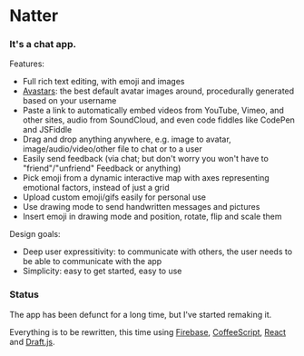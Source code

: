 # Natter

### It's a chat app.

Features:

* Full rich text editing, with emoji and images
* [Avastars][]: the best default avatar images around, procedurally generated based on your username
* Paste a link to automatically embed videos from YouTube, Vimeo, and other sites, audio from SoundCloud, and even code fiddles like CodePen and JSFiddle
* Drag and drop anything anywhere, e.g. image to avatar, image/audio/video/other file to chat or to a user
* Easily send feedback (via chat; but don't worry you won't have to "friend"/"unfriend" Feedback or anything)
* Pick emoji from a dynamic interactive map with axes representing emotional factors, instead of just a grid
* Upload custom emoji/gifs easily for personal use
* Use drawing mode to send handwritten messages and pictures
* Insert emoji in drawing mode and position, rotate, flip and scale them

Design goals:

* Deep user expressitivity: to communicate with others, the user needs to be able to communicate with the app
* Simplicity: easy to get started, easy to use

### Status

The app has been defunct for a long time, but I've started remaking it.

Everything is to be rewritten, this time using [Firebase][], [CoffeeScript][], [React][] and [Draft.js][].

<!--
### The Secret Hidden Section (omg)

Notes (that could become tests):

* When you type a message and refresh the page, it should be saved
* When you double-click a message, it should edit the message
* You should also be able to edit a message on mobile
* You should be able to edit or delete messages from a context menu
* When you drag and drop an image (or maybe video? if it can make gifs and crop in 3D), your avatar should get bigger to show it as a drop target

Links:

Use this for searching for contacts (eventually):
	https://github.com/firebase/flashlight
	https://firebase.googleblog.com/2014/01/queries-part-2-advanced-searches-with.html

Automatic embedding (not enough):
	https://www.npmjs.com/package/oembed-auto
	https://github.com/egoist/autoembed

Automatic linking
	https://github.com/egoist/autolink.js

Bots are fun:
	https://cleverbot.io/ 


### The Secret Hidden Section II: Corporate Agenda Edition

A communications platform needs to have the lowest barrier to entry as possible.

Theoretical monetization strategies and limitations:
	ads
		hopefully unobtrusive
		almost definitely the way to go
	paid up-front
		considered as a "feature" by some, but for things like todo apps and email
		(the real feature is not having ads -- btw hulu, you screwed this up)
		limits the barrier to entry too much for a communications platform
	pay for small extra feature
		i.e. not showing a "Sent with MailChimp" watermark in an email
		unlimited history logs
			1. feels like an artificial limit to begin with
			2. unless it's economically disingenious, it doesn't unlock preexisting history and offer immediate value
			3. people still might think it will unlock previous history, and complain that they weren't able to recover their PGP key or whatever
		communication features
			e.g. "stickers", "emoji packs", "more GIFs 4 the lolz", or something similar to drawing mode
			makes the communication platform asyncronous
			1. can feel eletist
			2. can create a situation where one person can't respond in the same way (which they would naturally want to)
			3. I want to make this an open platform where you can use your own emojis, GIFs, and other means of expression
				(which might warrant a third-party "store" type of thing to discourage chrome extensions that could be malicious)
	free trial, with referal as an alternative to payment
		1. complicated to implement
		2. no one likes free trials, as they're inherently somewhat arbitrary
		3. referals could be nice though
		4. only makes sense for mobile apps, and if there's a web version, it can likely do everything you need
	donations
		1. possibly less reliable than other channels athough I have no data
		2. who's gonna donate, though?
	Patreon
		like donations, but more reliable?
	pay to remove ads for everyone for a period of time
		1. complicated to implement
		2. this could be cool though

-->

[Firebase]: https://www.firebase.com/
[CoffeeScript]: http://coffeescript.org/
[React]: https://facebook.github.io/react/
[Draft.js]: https://facebook.github.io/draft-js/
[Avastars]: https://rawgit.com/1j01/natter/master/app/components.html
[main app screen]: https://rawgit.com/1j01/natter/master/app/index.html

